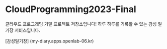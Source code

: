 # CloudProgramming2023-Final
클라우드 프로그래밍 기말 프로젝트 저장소입니다!
하루 하루를 기록할 수 있는 감성 일기장 서비스입니다.

[감성일기장] (my-diary.apps.openlab-06.kr)
